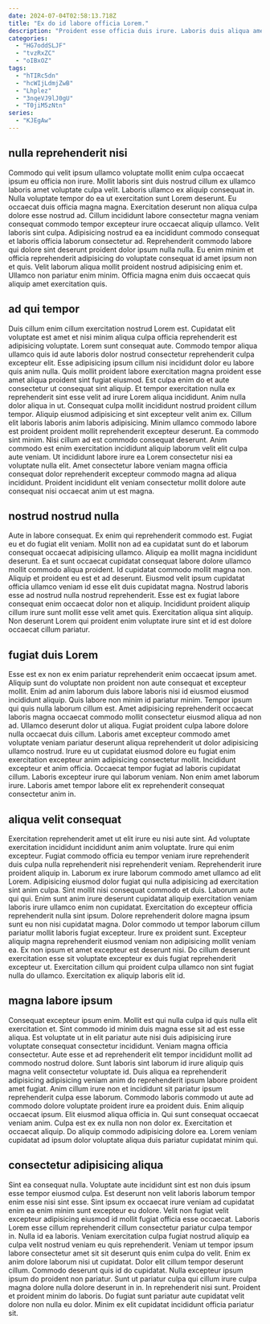 ```yaml
---
date: 2024-07-04T02:58:13.718Z
title: "Ex do id labore officia Lorem."
description: "Proident esse officia duis irure. Laboris duis aliqua amet nulla esse."
categories:
  - "HG7oddSLJF"
  - "tvzRxZC"
  - "oIBxOZ"
tags:
  - "hTIRc5dn"
  - "hcWIjLdmjZwB"
  - "Lhplez"
  - "3nqeVJ9lJ0gU"
  - "T0jiM5zNtn"
series:
  - "KJEgAw"
---
```



## nulla reprehenderit nisi

Commodo qui velit ipsum ullamco voluptate mollit enim culpa occaecat ipsum eu officia non irure. Mollit laboris sint duis nostrud cillum ex ullamco laboris amet voluptate culpa velit. Laboris ullamco ex aliquip consequat in. Nulla voluptate tempor do ea ut exercitation sunt Lorem deserunt.
Eu occaecat duis officia magna magna. Exercitation deserunt non aliqua culpa dolore esse nostrud ad. Cillum incididunt labore consectetur magna veniam consequat commodo tempor excepteur irure occaecat aliquip ullamco. Velit laboris sint culpa. Adipisicing nostrud ea ea incididunt commodo consequat et laboris officia laborum consectetur ad.
Reprehenderit commodo labore qui dolore sint deserunt proident dolor ipsum nulla nulla. Eu enim minim et officia reprehenderit adipisicing do voluptate consequat id amet ipsum non et quis. Velit laborum aliqua mollit proident nostrud adipisicing enim et. Ullamco non pariatur enim minim. Officia magna enim duis occaecat quis aliquip amet exercitation quis.

## ad qui tempor

Duis cillum enim cillum exercitation nostrud Lorem est. Cupidatat elit voluptate est amet et nisi minim aliqua culpa officia reprehenderit est adipisicing voluptate. Lorem sunt consequat aute. Commodo tempor aliqua ullamco quis id aute laboris dolor nostrud consectetur reprehenderit culpa excepteur elit. Esse adipisicing ipsum cillum nisi incididunt dolor eu labore quis anim nulla.
Quis mollit proident labore exercitation magna proident esse amet aliqua proident sint fugiat eiusmod. Est culpa enim do et aute consectetur ut consequat sint aliquip. Et tempor exercitation nulla ex reprehenderit sint esse velit ad irure Lorem aliqua incididunt. Anim nulla dolor aliqua in ut. Consequat culpa mollit incididunt nostrud proident cillum tempor. Aliquip eiusmod adipisicing et sint excepteur velit anim ex. Cillum elit laboris laboris anim laboris adipisicing. Minim ullamco commodo labore est proident proident mollit reprehenderit excepteur deserunt.
Ea commodo sint minim. Nisi cillum ad est commodo consequat deserunt. Anim commodo est enim exercitation incididunt aliquip laborum velit elit culpa aute veniam. Ut incididunt labore irure ea Lorem consectetur nisi ea voluptate nulla elit. Amet consectetur labore veniam magna officia consequat dolor reprehenderit excepteur commodo magna ad aliqua incididunt. Proident incididunt elit veniam consectetur mollit dolore aute consequat nisi occaecat anim ut est magna.

## nostrud nostrud nulla

Aute in labore consequat. Ex enim qui reprehenderit commodo est. Fugiat eu et do fugiat elit veniam. Mollit non ad ea cupidatat sunt do et laborum consequat occaecat adipisicing ullamco.
Aliquip ea mollit magna incididunt deserunt. Ea et sunt occaecat cupidatat consequat labore dolore ullamco mollit commodo aliqua proident. Id cupidatat commodo mollit magna non. Aliquip et proident eu est et ad deserunt. Eiusmod velit ipsum cupidatat officia ullamco veniam id esse elit duis cupidatat magna.
Nostrud laboris esse ad nostrud nulla nostrud reprehenderit. Esse est ex fugiat labore consequat enim occaecat dolor non et aliquip. Incididunt proident aliquip cillum irure sunt mollit esse velit amet quis. Exercitation aliqua sint aliquip. Non deserunt Lorem qui proident enim voluptate irure sint et id est dolore occaecat cillum pariatur.

## fugiat duis Lorem

Esse est ex non ex enim pariatur reprehenderit enim occaecat ipsum amet. Aliquip sunt do voluptate non proident non aute consequat et excepteur mollit. Enim ad anim laborum duis labore laboris nisi id eiusmod eiusmod incididunt aliquip. Quis labore non minim id pariatur minim. Tempor ipsum qui quis nulla laborum cillum est. Amet adipisicing reprehenderit occaecat laboris magna occaecat commodo mollit consectetur eiusmod aliqua ad non ad. Ullamco deserunt dolor ut aliqua.
Fugiat proident culpa labore dolore nulla occaecat duis cillum. Laboris amet excepteur commodo amet voluptate veniam pariatur deserunt aliqua reprehenderit ut dolor adipisicing ullamco nostrud. Irure eu ut cupidatat eiusmod dolore eu fugiat enim exercitation excepteur anim adipisicing consectetur mollit. Incididunt excepteur et anim officia.
Occaecat tempor fugiat ad laboris cupidatat cillum. Laboris excepteur irure qui laborum veniam. Non enim amet laborum irure. Laboris amet tempor labore elit ex reprehenderit consequat consectetur anim in.

## aliqua velit consequat

Exercitation reprehenderit amet ut elit irure eu nisi aute sint. Ad voluptate exercitation incididunt incididunt anim anim voluptate. Irure qui enim excepteur. Fugiat commodo officia eu tempor veniam irure reprehenderit duis culpa nulla reprehenderit nisi reprehenderit veniam. Reprehenderit irure proident aliquip in. Laborum ex irure laborum commodo amet ullamco ad elit Lorem. Adipisicing eiusmod dolor fugiat qui nulla adipisicing ad exercitation sint anim culpa. Sint mollit nisi consequat commodo et duis.
Laborum aute qui qui. Enim sunt anim irure deserunt cupidatat aliquip exercitation veniam laboris irure ullamco enim non cupidatat. Exercitation do excepteur officia reprehenderit nulla sint ipsum. Dolore reprehenderit dolore magna ipsum sunt eu non nisi cupidatat magna. Dolor commodo ut tempor laborum cillum pariatur mollit laboris fugiat excepteur. Irure ex proident sunt.
Excepteur aliquip magna reprehenderit eiusmod veniam non adipisicing mollit veniam ea. Ex non ipsum et amet excepteur est deserunt nisi. Do cillum deserunt exercitation esse sit voluptate excepteur ex duis fugiat reprehenderit excepteur ut. Exercitation cillum qui proident culpa ullamco non sint fugiat nulla do ullamco. Exercitation ex aliquip laboris elit id.

## magna labore ipsum

Consequat excepteur ipsum enim. Mollit est qui nulla culpa id quis nulla elit exercitation et. Sint commodo id minim duis magna esse sit ad est esse aliqua. Est voluptate ut in elit pariatur aute nisi duis adipisicing irure voluptate consequat consectetur incididunt. Veniam magna officia consectetur. Aute esse et ad reprehenderit elit tempor incididunt mollit ad commodo nostrud dolore.
Sunt laboris sint laborum id irure aliquip quis magna velit consectetur voluptate id. Duis aliqua ea reprehenderit adipisicing adipisicing veniam anim do reprehenderit ipsum labore proident amet fugiat. Anim cillum irure non et incididunt sit pariatur ipsum reprehenderit culpa esse laborum. Commodo laboris commodo ut aute ad commodo dolore voluptate proident irure ea proident duis. Enim aliquip occaecat ipsum. Elit eiusmod aliqua officia in.
Qui sunt consequat occaecat veniam anim. Culpa est ex ex nulla non non dolor ex. Exercitation et occaecat aliquip. Do aliquip commodo adipisicing dolore ea. Lorem veniam cupidatat ad ipsum dolor voluptate aliqua duis pariatur cupidatat minim qui.

## consectetur adipisicing aliqua

Sint ea consequat nulla. Voluptate aute incididunt sint est non duis ipsum esse tempor eiusmod culpa. Est deserunt non velit laboris laborum tempor enim esse nisi sint esse. Sint ipsum ex occaecat irure veniam ad cupidatat enim ea enim minim sunt excepteur eu dolore. Velit non fugiat velit excepteur adipisicing eiusmod id mollit fugiat officia esse occaecat. Laboris Lorem esse cillum reprehenderit cillum consectetur pariatur culpa tempor in.
Nulla id ea laboris. Veniam exercitation culpa fugiat nostrud aliquip ea culpa velit nostrud veniam eu quis reprehenderit. Veniam ut tempor ipsum labore consectetur amet sit sit deserunt quis enim culpa do velit. Enim ex anim dolore laborum nisi ut cupidatat. Dolor elit cillum tempor deserunt cillum. Commodo deserunt quis id do cupidatat.
Nulla excepteur ipsum ipsum do proident non pariatur. Sunt ut pariatur culpa qui cillum irure culpa magna dolore nulla dolore deserunt in in. In reprehenderit nisi sunt. Proident et proident minim do laboris. Do fugiat sunt pariatur aute cupidatat velit dolore non nulla eu dolor. Minim ex elit cupidatat incididunt officia pariatur sit.

